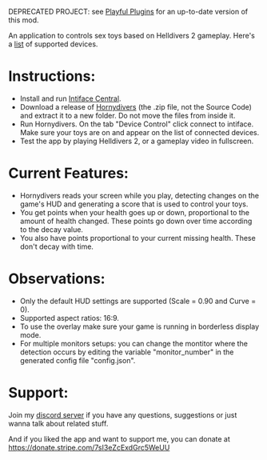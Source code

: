 DEPRECATED PROJECT: see [Playful Plugins](http://furimanejo.itch.io/playful-plugins) for an up-to-date version of this mod.

An application to controls sex toys based on Helldivers 2 gameplay. Here's a [list](https://iostindex.com/?filter0ButtplugSupport=4) of supported devices.

# Instructions:
- Install and run [Intiface Central](https://intiface.com/central/).
- Download a release of [Hornydivers](https://github.com/Furimanejo/Hornydivers/releases) (the .zip file, not the Source Code) and extract it to a new folder. Do not move the files from inside it.
- Run Hornydivers. On the tab "Device Control" click connect to intiface. Make sure your toys are on and appear on the list of connected devices.
- Test the app by playing Helldivers 2, or a gameplay video in fullscreen.

# Current Features:
- Hornydivers reads your screen while you play, detecting changes on the game's HUD and generating a score that is used to control your toys.
- You get points when your health goes up or down, proportional to the amount of health changed. These points go down over time according to the decay value.
- You also have points proportional to your current missing health. These don't decay with time.

# Observations:
- Only the default HUD settings are supported (Scale = 0.90 and Curve = 0).
- Supported aspect ratios: 16:9.
- To use the overlay make sure your game is running in borderless display mode.
- For multiple monitors setups: you can change the montitor where the detection occurs by editing the variable "monitor_number" in the generated config file "config.json".

# Support:
Join my [discord server](https://discord.gg/wz2qvkuEyJ) if you have any questions, suggestions or just wanna talk about related stuff.

And if you liked the app and want to support me, you can donate at https://donate.stripe.com/7sI3eZcExdGrc5WeUU
